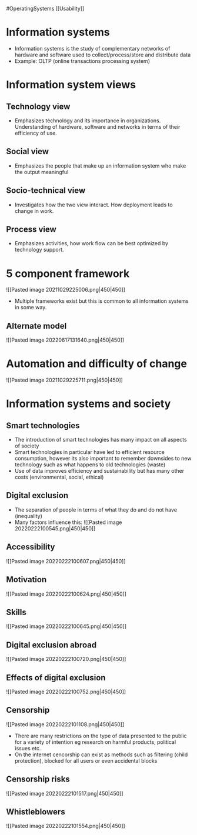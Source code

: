 
#OperatingSystems [[Usability]]
# Information systems 
- Information systems is the study of complementary networks of hardware and software used to collect/process/store and distribute data
- Example: OLTP (online transactions processing system)
# Information system views
## Technology view
- Emphasizes technology and its importance in organizations. Understanding of hardware, software and networks in terms of their efficiency of use.
## Social view
- Emphasizes the people that make up an information system who make the output meaningful
## Socio-technical view
- Investigates how the two view interact. How deployment leads to change in work.
## Process view
- Emphasizes activities, how work flow can be best optimized by technology support. 
# 5 component framework
![[Pasted image 20211029225006.png|450|450]]
- Multiple frameworks exist but this is common to all information systems in some way. 

## Alternate model 
![[Pasted image 20220617131640.png|450|450]]

 # Automation and difficulty of change 
![[Pasted image 20211029225711.png|450|450]]


# Information systems and society

## Smart technologies
- The introduction of smart technologies has many impact on all aspects of society
- Smart technologies in particular have led to efficient resource consumption, however its also important to remember downsides to new technology such as what happens to old technologies (waste) 
- Use of data improves efficiency and sustainability but has many other costs (environmental, social, ethical) 
## Digital exclusion
- The separation of people in terms of what they do and do not have (inequality)
- Many factors influence this:
![[Pasted image 20220222100545.png|450|450]]
## Accessibility
![[Pasted image 20220222100607.png|450|450]]

## Motivation
![[Pasted image 20220222100624.png|450|450]]

## Skills
![[Pasted image 20220222100645.png|450|450]]
## Digital exclusion abroad
![[Pasted image 20220222100720.png|450|450]]

## Effects of digital exclusion
![[Pasted image 20220222100752.png|450|450]]

## Censorship
![[Pasted image 20220222101108.png|450|450]]
- There are many restrictions on the type of data presented to the public for a variety of intention eg research on harmful products, political issues etc.
- On the internet cencorship can exist as methods such as filtering (child protection), blocked for all users or even accidental blocks
## Censorship risks
![[Pasted image 20220222101517.png|450|450]]

## Whistleblowers
![[Pasted image 20220222101554.png|450|450]]



